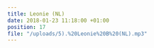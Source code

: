 ```yaml
---
title: Leonie (NL)
date: 2018-01-23 11:18:00 +01:00
position: 17
file: "/uploads/5).%20Leonie%20B%20(NL).mp3"
---
```


